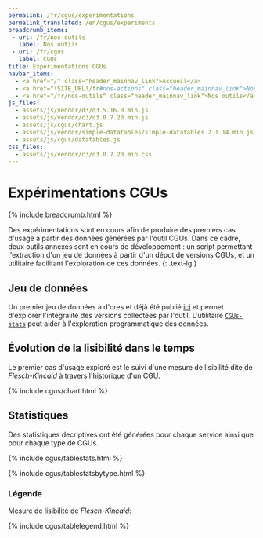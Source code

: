 ```yaml
---
permalink: /fr/cgus/experimentations
permalink_translated: /en/cgus/experiments
breadcrumb_items:
 - url: /fr/nos-outils
   label: Nos outils
 - url: /fr/cgus
   label: CGUs
title: Expérimentations CGUs
navbar_items:
  - <a href="/" class="header_mainnav_link">Accueil</a>
  - <a href="!SITE_URL!/fr#nos-actions" class="header_mainnav_link">Nos actions</a>
  - <a href="/fr/nos-outils" class="header_mainnav_link">Nos outils</a>
js_files:
  - assets/js/vendor/d3/d3.5.16.0.min.js
  - assets/js/vendor/c3/c3.0.7.20.min.js
  - assets/js/cgus/chart.js
  - assets/js/vendor/simple-datatables/simple-datatables.2.1.14.min.js
  - assets/js/cgus/datatables.js
css_files:
  - assets/js/vendor/c3/c3.0.7.20.min.css
---
```


# Expérimentations CGUs

{% include breadcrumb.html %}

Des expérimentations sont en cours afin de produire des premiers cas d'usage à partir des données générées par l'outil CGUs. Dans ce cadre, deux outils annexes sont en cours de développement : un script permettant l'extraction d'un jeu de données à partir d'un dépot de versions CGUs, et un utilitaire facilitant l'exploration de ces données.
{: .text-lg }

## Jeu de données

Un premier jeu de données a d'ores et déjà été publié [ici](https://github.com/ambanum/CGUs-versions/releases) et permet d'explorer l'intégralité des versions collectées par l'outil. L'utilitaire [`CGUs-stats`](https://github.com/ambanum/CGUs-stats/) peut aider à l'exploration programmatique des données.

## Évolution de la lisibilité dans le temps

Le premier cas d'usage exploré est le suivi d'une mesure de lisibilité dite de _Flesch-Kincaid_ à travers l'historique d'un CGU.

{% include cgus/chart.html %}

## Statistiques

Des statistiques decriptives ont été générées pour chaque service ainsi que pour chaque type de CGUs.

{% include cgus/tablestats.html %}

{% include cgus/tablestatsbytype.html %}

### Légende
Mesure de lisibilité de _Flesch-Kincaid_:

{% include cgus/tablelegend.html %}